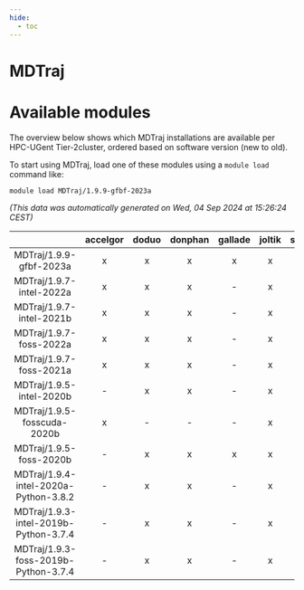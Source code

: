 ```yaml
---
hide:
  - toc
---
```


MDTraj
======

# Available modules


The overview below shows which MDTraj installations are available per HPC-UGent Tier-2cluster, ordered based on software version (new to old).

To start using MDTraj, load one of these modules using a `module load` command like:

```shell
module load MDTraj/1.9.9-gfbf-2023a
```

*(This data was automatically generated on Wed, 04 Sep 2024 at 15:26:24 CEST)*  

| |accelgor|doduo|donphan|gallade|joltik|shinx|skitty|
| :---: | :---: | :---: | :---: | :---: | :---: | :---: | :---: |
|MDTraj/1.9.9-gfbf-2023a|x|x|x|x|x|x|x|
|MDTraj/1.9.7-intel-2022a|x|x|x|-|x|-|x|
|MDTraj/1.9.7-intel-2021b|x|x|x|-|x|-|x|
|MDTraj/1.9.7-foss-2022a|x|x|x|-|x|-|x|
|MDTraj/1.9.7-foss-2021a|x|x|x|-|x|-|x|
|MDTraj/1.9.5-intel-2020b|-|x|x|-|x|-|x|
|MDTraj/1.9.5-fosscuda-2020b|x|-|-|-|x|-|-|
|MDTraj/1.9.5-foss-2020b|-|x|x|x|x|-|x|
|MDTraj/1.9.4-intel-2020a-Python-3.8.2|-|x|x|-|x|-|x|
|MDTraj/1.9.3-intel-2019b-Python-3.7.4|-|x|x|-|x|-|x|
|MDTraj/1.9.3-foss-2019b-Python-3.7.4|-|x|x|-|x|-|x|
